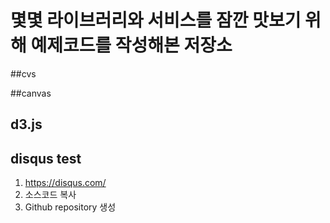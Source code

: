 # 몇몇 라이브러리와 서비스를 잠깐 맛보기 위해 예제코드를 작성해본 저장소

##cvs 

##canvas 

## d3.js

## disqus test
1. https://disqus.com/
2. 소스코드 복사
3. Github repository 생성
